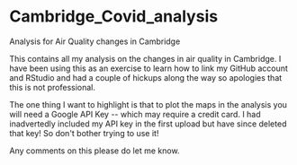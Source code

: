 # Cambridge_Covid_analysis
Analysis for Air Quality changes in Cambridge


This contains all my analysis on the changes in air quality in Cambridge. I have been using this as an exercise to learn how to link my GitHub account and RStudio and had a couple of hickups along the way so apologies that this is not professional. 

The one thing I want to highlight is that to plot the maps in the analysis you will need a Google API Key -- which may require a credit card. I had inadvertedly included my API key in the first upload but have since deleted that key! So don't bother trying to use it!

Any comments on this please do let me know. 

